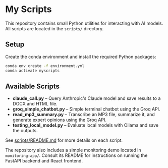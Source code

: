 # My Scripts

This repository contains small Python utilities for interacting with AI models.
All scripts are located in the `scripts/` directory.

## Setup

Create the conda environment and install the required Python packages:

```bash
conda env create -f environment.yml
conda activate myscripts
```

## Available Scripts

- **claude_call.py** – Query Anthropic's Claude model and save results to a DOCX
  and HTML file.
- **groq_simple_chatbot.py** – Simple terminal chatbot using the Groq API.
- **read_mp3_summary.py** – Transcribe an MP3 file, summarize it, and generate
  expert opinions using the Groq API.
- **testing_local_model.py** – Evaluate local models with Ollama and save the
  outputs.

See [scripts/README.md](scripts/README.md) for more details on each script.

The repository also includes a simple monitoring demo located in
`monitoring-app/`. Consult its README for instructions on running the FastAPI
backend and React frontend.

